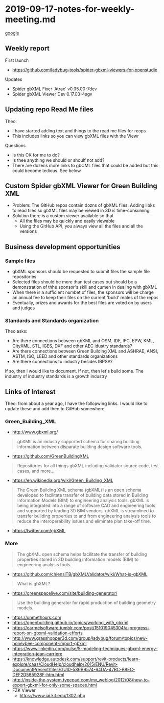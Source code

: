 # 2019-09-17-notes-for-weekly-meeting.md

[google](https://www.google.com)
    
## Weekly report

First launch

* https://github.com/ladybug-tools/spider-gbxml-viewers-for-openstudio

Updates

* Spider gbXML Fixer 'Atrax' v0.05.00-7dev
* Spider gbXML Viewer Dev 0.17.03-4sgv


## Updating repo Read Me files

Theo:

* I have started adding text and things to the read me files for reops
* This includes links so you can view gbXML files with the Viewr

Questions

* Is this OK for me to do?
* Is thee anything we should or shoulf not add?
* There are dozens more links to gbCML files that could be added but this could become tedious. See below

## Custom Spider gbXML Viewer for Green Building XML

* Problem: The GitHub repos contain dozns of gbXML files. Adding libks to read files so gbXML files may be viewed in 3D is time-consuming
* Solution there is a custom viewer available so that
	* All the files may be quickly and easily viewable
	* Using the GitHub API, you always view all the files and all the versions


## Business development opportunities

### Sample files

* gbXML sponsors should be requested to submit files the sample file repositories
* Selected files should be more than test cases but should be a demonstration of thhe sponsor's skill and cumen in dealing with gbXML
* When there is a sufficient numbet of files, the sponsors will be charge an annual fee to keep their files on the current 'build' reales of the repos
* Eventually, prizes and awards for the best files are voted on by users and judges


### Standards and Standards organization

Theo asks:

* Are there connections between gbXML and OSM, IDF, IFC, EPW, KML, CityXML, STL, IGES, DXF and other AEC idustry standards?
* Are there connections between Green Building XML and ASHRAE, ANSI, ASTM, ISO, LEED and other standards organizations
* Are there connections to industry besides IBPSA?

If so, then I would like to document. If not, then let's build some. The industry of industry standards is a growth industry


## Links of Interest

Theo: from about a year ago, I have the follopwing links. I would like to update these and add then to GitHub somewhere.


### Green_Building_XML

* http://www.gbxml.org/

> gbXML is an industry supported schema for sharing building information between disparate building design software tools.

* https://github.com/GreenBuildingXML
> Repositories for all things gbXML including validator source code, test cases, and more...

* https://en.wikipedia.org/wiki/Green_Building_XML

> The Green Building XML schema (gbXML) is an open schema developed to facilitate transfer of building data stored in Building Information Models (BIM) to engineering analysis tools. gbXML is being integrated into a range of software CAD and engineering tools and supported by leading 3D BIM vendors. gbXML is streamlined to transfer building properties to and from engineering analysis tools to reduce the interoperability issues and eliminate plan take-off time.


* https://twitter.com/gbXML


### More

> The gbXML open schema helps facilitate the transfer of building properties stored in 3D building information models (BIM) to engineering analysis tools.

* https://github.com/chiensiTB/gbXMLValidator/wiki/What-is-gbXML


> What is gbXML?

* https://greenspacelive.com/site/building-generator/

> Use the building generator for rapid production of building geometry models.

* https://unmethours.com
* https://openbuilding.github.io/topics/working_with_gbxml
* https://carmelsoftware.tumblr.com/post/151019045304/a-progress-report-on-gbxml-validation-efforts
* http://www.grasshopper3d.com/group/ladybug/forum/topics/new-honeybee-component-import-gbxml
* https://www.linkedin.com/pulse/5-modeling-techniques-gbxml-energy-integration-jean-carriere
* https://knowledge.autodesk.com/support/revit-products/learn-explore/caas/CloudHelp/cloudhelp/2015/ENU/Revit-DocumentPresent/files/GUID-586B9574-64DA-47BC-B8EC-DEF2D565928F-htm.html
* http://inside-the-system.typepad.com/my_weblog/2012/08/how-to-export-gbxml-for-only-some-spaces.html
* FZK Viewer
	* https://www.iai.kit.edu/1302.php

